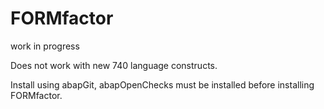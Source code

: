 # FORMfactor
work in progress

Does not work with new 740 language constructs.

Install using abapGit, abapOpenChecks must be installed before installing FORMfactor.
